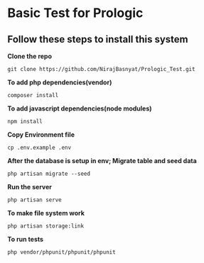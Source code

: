 # Basic Test for Prologic 
## Follow these steps to install this system

**Clone the repo**

    git clone https://github.com/NirajBasnyat/Prologic_Test.git

**To add php dependencies(vendor)** 

    composer install
    
 **To add javascript dependencies(node modules)**
 
    npm install

**Copy Environment file**

    cp .env.example .env

**After the database is setup in env; Migrate table and seed data**

    php artisan migrate --seed
    
**Run the server** 

    php artisan serve

**To make file system work** 

    php artisan storage:link

**To run tests** 

    php vendor/phpunit/phpunit/phpunit


